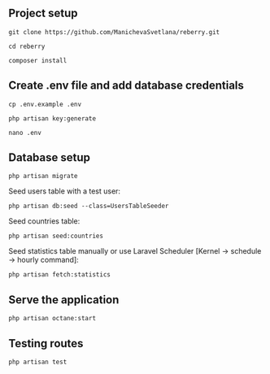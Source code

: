 ## Project setup
```
git clone https://github.com/ManichevaSvetlana/reberry.git
```
```
cd reberry
```
```
composer install
```

## Create .env file and add database credentials
```
cp .env.example .env
```
```
php artisan key:generate
```
```
nano .env
```

## Database setup
```
php artisan migrate
```

Seed users table with a test user:
```
php artisan db:seed --class=UsersTableSeeder
```

Seed countries table:
```
php artisan seed:countries
```

Seed statistics table manually or use Laravel Scheduler [Kernel -> schedule -> hourly command]:
```
php artisan fetch:statistics
```

## Serve the application
```
php artisan octane:start
```




## Testing routes
```
php artisan test
```

